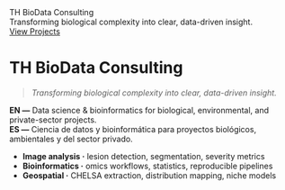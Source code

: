 <div class="hero">
  <div class="hero__bg"></div>
  <div class="hero__content">
    <div>
      <div class="hero__title">TH BioData Consulting</div>
      <div class="hero__tag">Transforming biological complexity into clear, data-driven insight.</div>
      <div><a class="hero__cta" href="projects/">View Projects</a></div>
    </div>
  </div>
</div>

# TH BioData Consulting

> *Transforming biological complexity into clear, data-driven insight.*

**EN —** Data science & bioinformatics for biological, environmental, and private-sector projects.  
**ES —** Ciencia de datos y bioinformática para proyectos biológicos, ambientales y del sector privado.

- **Image analysis ·** lesion detection, segmentation, severity metrics  
- **Bioinformatics ·** omics workflows, statistics, reproducible pipelines  
- **Geospatial ·** CHELSA extraction, distribution mapping, niche models
